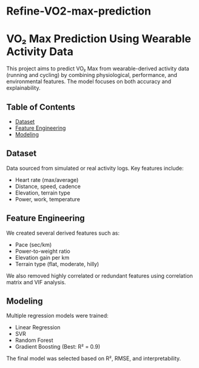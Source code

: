 # Refine-VO2-max-prediction

# VO₂ Max Prediction Using Wearable Activity Data

This project aims to predict VO₂ Max from wearable-derived activity data (running and cycling) by combining physiological, performance, and environmental features. The model focuses on both accuracy and explainability.

## Table of Contents
- [Dataset](#dataset)
- [Feature Engineering](#feature-engineering)
- [Modeling](#modeling)

## Dataset

Data sourced from simulated or real activity logs. Key features include:
- Heart rate (max/average)
- Distance, speed, cadence
- Elevation, terrain type
- Power, work, temperature

## Feature Engineering

We created several derived features such as:
- Pace (sec/km)
- Power-to-weight ratio
- Elevation gain per km
- Terrain type (flat, moderate, hilly)

We also removed highly correlated or redundant features using correlation matrix and VIF analysis.

## Modeling

Multiple regression models were trained:
- Linear Regression 
- SVR
- Random Forest
- Gradient Boosting (Best: R² = 0.9)

The final model was selected based on R², RMSE, and interpretability.



